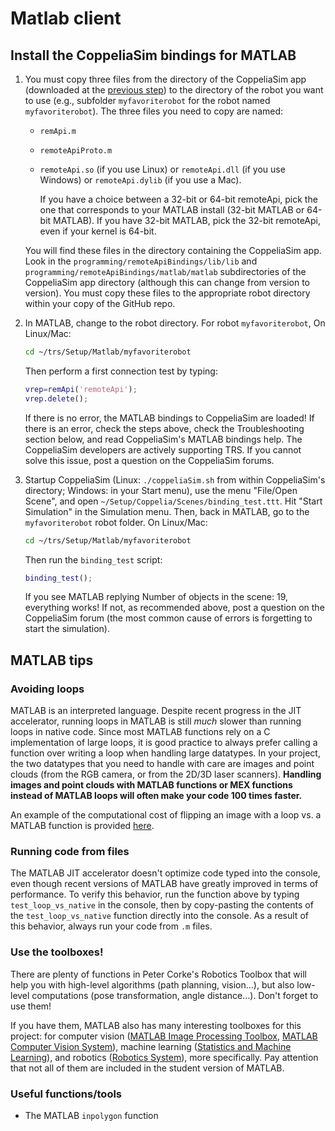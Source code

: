 # Matlab client

## Install the CoppeliaSim bindings for MATLAB

1.  You must copy three files from the directory of the CoppeliaSim app (downloaded at the [previous step](https://github.com/nvecoven/robotic_rework/tree/main/Setup/Coppelia)) to the directory of the robot you want to use (e.g., subfolder `myfavoriterobot` for the robot named `myfavoriterobot`). The three files you need to copy are named:
    *   `remApi.m`
    *   `remoteApiProto.m`
    *   `remoteApi.so` (if you use Linux) or `remoteApi.dll` (if you use Windows) or `remoteApi.dylib` (if you use a Mac).

        If you have a choice between a 32-bit or 64-bit remoteApi, pick the one that corresponds to your MATLAB install (32-bit MATLAB or 64-bit MATLAB). If you have 32-bit MATLAB, pick the 32-bit remoteApi, even if your kernel is 64-bit.

    You will find these files in the directory containing the CoppeliaSim app. Look in the `programming/remoteApiBindings/lib/lib` and `programming/remoteApiBindings/matlab/matlab` subdirectories of the CoppeliaSim app directory (although this can change from version to version). You must copy these files to the appropriate robot directory within your copy of the GitHub repo.

2.  In MATLAB, change to the robot directory. For robot `myfavoriterobot`, On Linux/Mac:
    ```bash
    cd ~/trs/Setup/Matlab/myfavoriterobot
    ```

    Then perform a first connection test by typing:
    ```matlab
    vrep=remApi('remoteApi');
    vrep.delete();
    ```

    If there is no error, the MATLAB bindings to CoppeliaSim are loaded! If there is an error, check the steps above, check the Troubleshooting section below, and read CoppeliaSim's MATLAB bindings help. The CoppeliaSim developers are actively supporting TRS. If you cannot solve this issue, post a question on the CoppeliaSim forums.

3.  Startup CoppeliaSim (Linux: `./coppeliaSim.sh` from within CoppeliaSim's directory; Windows: in your Start menu), use the menu "File/Open Scene", and open `~/Setup/Coppelia/Scenes/binding_test.ttt`. Hit "Start Simulation" in the Simulation menu.
Then, back in MATLAB, go to the `myfavoriterobot` robot folder. On Linux/Mac:

    ```bash
    cd ~/trs/Setup/Matlab/myfavoriterobot
    ```

    Then run the `binding_test` script:
    ```matlab
    binding_test();
    ```

    If you see MATLAB replying Number of objects in the scene: 19, everything works! If not, as recommended above, post a question on the CoppeliaSim forum (the most common cause of errors is forgetting to start the simulation).


## MATLAB tips

### Avoiding loops

MATLAB is an interpreted language. Despite recent progress in the JIT accelerator, running loops in MATLAB is still _much_ slower than running loops in native code. Since most MATLAB functions rely on a C implementation of large loops, it is good practice to always prefer calling a function over writing a loop when handling large datatypes. In your project, the two datatypes that you need to handle with care are images and point clouds (from the RGB camera, or from the 2D/3D laser scanners). **Handling images and point clouds with MATLAB functions or MEX functions instead of MATLAB loops will often make your code 100 times faster.**

An example of the computational cost of flipping an image with a loop vs. a MATLAB function is provided [here](https://github.com/ULgRobotics/trs/blob/master/matlab/test_loop_vs_native.m).

### Running code from files

The MATLAB JIT accelerator doesn't optimize code typed into the console, even though recent versions of MATLAB have greatly improved in terms of performance. To verify this behavior, run the function above by typing `test_loop_vs_native` in the console, then by copy-pasting the contents of the `test_loop_vs_native` function directly into the console. As a result of this behavior, always run your code from `.m` files.

### Use the toolboxes!

There are plenty of functions in Peter Corke's Robotics Toolbox that will help you with high-level algorithms (path planning, vision…), but also low-level computations (pose transformation, angle distance…). Don't forget to use them!

If you have them, MATLAB also has many interesting toolboxes for this project: for computer vision ([MATLAB Image Processing Toolbox](https://fr.mathworks.com/products/image.html), [MATLAB Computer Vision System](https://www.mathworks.com/products/computer-vision.html)), machine learning ([Statistics and Machine Learning](https://www.mathworks.com/products/statistics.html)), and robotics ([Robotics System](https://www.mathworks.com/products/robotics.html)), more specifically. Pay attention that not all of them are included in the student version of MATLAB.

### Useful functions/tools

*   The MATLAB `inpolygon` function
